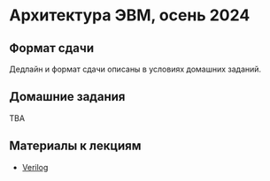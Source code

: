 # Архитектура ЭВМ, осень 2024

## Формат сдачи

Дедлайн и формат сдачи описаны в условиях домашних заданий.

## Домашние задания

TBA

## Материалы к лекциям

* [Verilog](./verilog/README.md)
